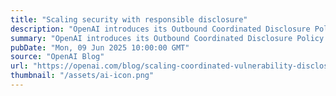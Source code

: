 ```yaml
---
title: "Scaling security with responsible disclosure"
description: "OpenAI introduces its Outbound Coordinated Disclosure Policy to guide how it responsibly reports vulnerabilities in third-party software—emphasizing integrity, collaboration, and proactive security at scale."
summary: "OpenAI introduces its Outbound Coordinated Disclosure Policy to guide how it responsibly reports vulnerabilities in third-party software—emphasizing integrity, collaboration, and proactive security at scale."
pubDate: "Mon, 09 Jun 2025 10:00:00 GMT"
source: "OpenAI Blog"
url: "https://openai.com/blog/scaling-coordinated-vulnerability-disclosure"
thumbnail: "/assets/ai-icon.png"
---
```


